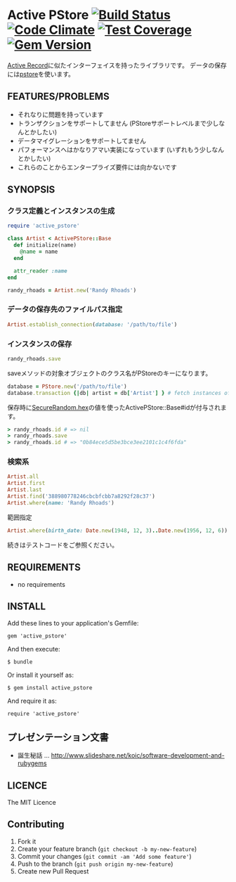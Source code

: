 # Active PStore [![Build Status](https://travis-ci.org/koic/active_pstore.svg)](https://travis-ci.org/koic/active_pstore) [![Code Climate](https://codeclimate.com/github/koic/active_pstore/badges/gpa.svg)](https://codeclimate.com/github/koic/active_pstore) [![Test Coverage](https://codeclimate.com/github/koic/active_pstore/badges/coverage.svg)](https://codeclimate.com/github/koic/active_pstore/coverage) [![Gem Version](https://badge.fury.io/rb/active_pstore.svg)](http://badge.fury.io/rb/active_pstore)

[Active Record](https://github.com/rails/rails/tree/master/activerecord)に似たインターフェイスを持ったライブラリです。
データの保存には[pstore](http://docs.ruby-lang.org/ja/2.2.0/library/pstore.html)を使います。

## FEATURES/PROBLEMS

* それなりに問題を持っています
* トランザクションをサポートしてません (PStoreサポートレベルまで少しなんとかしたい)
* データマイグレーションをサポートしてません
* パフォーマンスへはかなりアマい実装になっています (いずれもう少しなんとかしたい)
* これらのことからエンタープライズ要件には向かないです

## SYNOPSIS

### クラス定義とインスタンスの生成

```ruby
require 'active_pstore'

class Artist < ActivePStore::Base
  def initialize(name)
    @name = name
  end

  attr_reader :name
end

randy_rhoads = Artist.new('Randy Rhoads')
```

### データの保存先のファイルパス指定

```ruby
Artist.establish_connection(database: '/path/to/file')
```

### インスタンスの保存

```ruby
randy_rhoads.save
```

saveメソッドの対象オブジェクトのクラス名がPStoreのキーになります。

```ruby
database = PStore.new('/path/to/file')
database.transaction {|db| artist = db['Artist'] } # fetch instances of Artist class.
```

保存時に[SecureRandom.hex](http://docs.ruby-lang.org/ja/2.2.0/class/SecureRandom.html#S_HEX)の値を使ったActivePStore::Base#idが付与されます。

```ruby
> randy_rhoads.id # => nil 
> randy_rhoads.save
> randy_rhoads.id # => "0b84ece5d5be3bce3ee2101c1c4f6fda"
```

### 検索系

```ruby
Artist.all
Artist.first
Artist.last
Artist.find('388980778246cbcbfcbb7a8292f28c37')
Artist.where(name: 'Randy Rhoads')
```

範囲指定

```ruby
Artist.where(birth_date: Date.new(1948, 12, 3)..Date.new(1956, 12, 6))
```

続きはテストコードをご参照ください。

## REQUIREMENTS

* no requirements

## INSTALL

Add these lines to your application's Gemfile:

```
gem 'active_pstore'
```

And then execute:

```
$ bundle
```

Or install it yourself as:

```
$ gem install active_pstore
```

And require it as:

```
require 'active_pstore'
```

## プレゼンテーション文書

* 誕生秘話 ... http://www.slideshare.net/koic/software-development-and-rubygems

## LICENCE

The MIT Licence

## Contributing

1. Fork it
2. Create your feature branch (`git checkout -b my-new-feature`)
3. Commit your changes (`git commit -am 'Add some feature'`)
4. Push to the branch (`git push origin my-new-feature`)
5. Create new Pull Request
